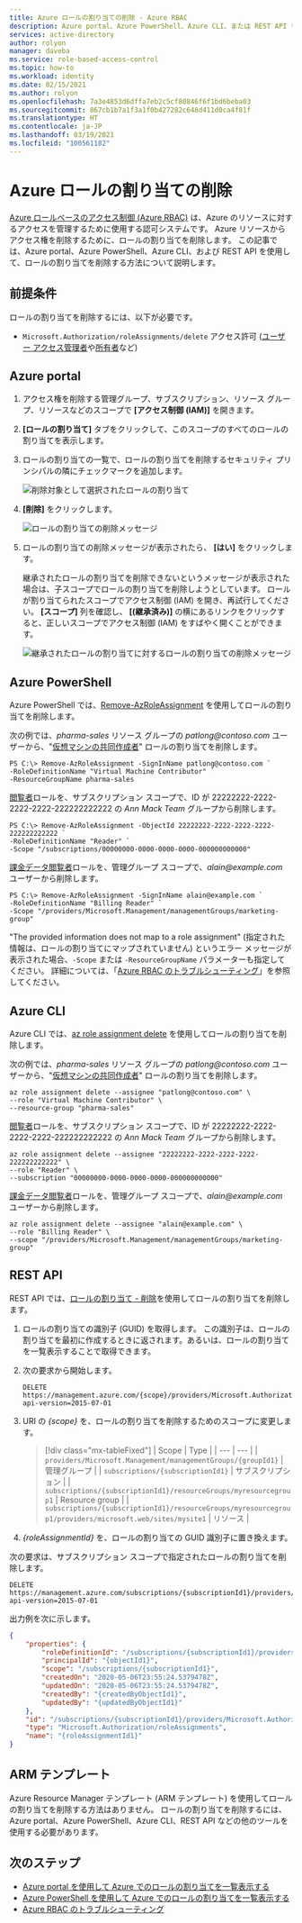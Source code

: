 ```yaml
---
title: Azure ロールの割り当ての削除 - Azure RBAC
description: Azure portal、Azure PowerShell、Azure CLI、または REST API を使用して、ユーザー、グループ、サービス プリンシパル、またはマネージド ID に対して Azure リソースへのアクセス権を削除する方法について説明します。
services: active-directory
author: rolyon
manager: daveba
ms.service: role-based-access-control
ms.topic: how-to
ms.workload: identity
ms.date: 02/15/2021
ms.author: rolyon
ms.openlocfilehash: 7a3e4853d6dffa7eb2c5cf80846f6f1bd6beba03
ms.sourcegitcommit: 867cb1b7a1f3a1f0b427282c648d411d0ca4f81f
ms.translationtype: HT
ms.contentlocale: ja-JP
ms.lasthandoff: 03/19/2021
ms.locfileid: "100561182"
---
```

# <a name="remove-azure-role-assignments"></a>Azure ロールの割り当ての削除

[Azure ロールベースのアクセス制御 (Azure RBAC)](../../articles/role-based-access-control/overview.md) は、Azure のリソースに対するアクセスを管理するために使用する認可システムです。 Azure リソースからアクセス権を削除するために、ロールの割り当てを削除します。 この記事では、Azure portal、Azure PowerShell、Azure CLI、および REST API を使用して、ロールの割り当てを削除する方法について説明します。

## <a name="prerequisites"></a>前提条件

ロールの割り当てを削除するには、以下が必要です。

- `Microsoft.Authorization/roleAssignments/delete` アクセス許可 ([ユーザー アクセス管理者](../../articles/role-based-access-control/built-in-roles.md#user-access-administrator)や[所有者](../../articles/role-based-access-control/built-in-roles.md#owner)など)

## <a name="azure-portal"></a>Azure portal

1. アクセス権を削除する管理グループ、サブスクリプション、リソース グループ、リソースなどのスコープで **[アクセス制御 (IAM)]** を開きます。

1. **[ロールの割り当て]** タブをクリックして、このスコープのすべてのロールの割り当てを表示します。

1. ロールの割り当ての一覧で、ロールの割り当てを削除するセキュリティ プリンシパルの隣にチェックマークを追加します。

   ![削除対象として選択されたロールの割り当て](./media/role-assignments-remove/rg-role-assignments-select.png)

1. **[削除]** をクリックします。

   ![ロールの割り当ての削除メッセージ](./media/role-assignments-remove/remove-role-assignment.png)

1. ロールの割り当ての削除メッセージが表示されたら、 **[はい]** をクリックします。

    継承されたロールの割り当てを削除できないというメッセージが表示された場合は、子スコープでロールの割り当てを削除しようとしています。 ロールが割り当てられたスコープでアクセス制御 (IAM) を開き、再試行してください。 **[スコープ]** 列を確認し、 **[(継承済み)]** の横にあるリンクをクリックすると、正しいスコープでアクセス制御 (IAM) をすばやく開くことができます。

   ![継承されたロールの割り当てに対するロールの割り当ての削除メッセージ](./media/role-assignments-remove/remove-role-assignment-inherited.png)

## <a name="azure-powershell"></a>Azure PowerShell

Azure PowerShell では、[Remove-AzRoleAssignment](/powershell/module/az.resources/remove-azroleassignment) を使用してロールの割り当てを削除します。

次の例では、*pharma-sales* リソース グループの *patlong\@contoso.com* ユーザーから、"[仮想マシンの共同作成者](built-in-roles.md#virtual-machine-contributor)" ロールの割り当てを削除します。

```azurepowershell
PS C:\> Remove-AzRoleAssignment -SignInName patlong@contoso.com `
-RoleDefinitionName "Virtual Machine Contributor" `
-ResourceGroupName pharma-sales
```

[閲覧者](built-in-roles.md#reader)ロールを、サブスクリプション スコープで、ID が 22222222-2222-2222-2222-222222222222 の *Ann Mack Team* グループから削除します。

```azurepowershell
PS C:\> Remove-AzRoleAssignment -ObjectId 22222222-2222-2222-2222-222222222222 `
-RoleDefinitionName "Reader" `
-Scope "/subscriptions/00000000-0000-0000-0000-000000000000"
```

[課金データ閲覧者](built-in-roles.md#billing-reader)ロールを、管理グループ スコープで、*alain\@example.com* ユーザーから削除します。

```azurepowershell
PS C:\> Remove-AzRoleAssignment -SignInName alain@example.com `
-RoleDefinitionName "Billing Reader" `
-Scope "/providers/Microsoft.Management/managementGroups/marketing-group"
```

"The provided information does not map to a role assignment" (指定された情報は、ロールの割り当てにマップされていません) というエラー メッセージが表示された場合、`-Scope` または `-ResourceGroupName` パラメーターも指定してください。 詳細については、「[Azure RBAC のトラブルシューティング](troubleshooting.md#role-assignments-with-identity-not-found)」を参照してください。

## <a name="azure-cli"></a>Azure CLI

Azure CLI では、[az role assignment delete](/cli/azure/role/assignment#az_role_assignment_delete) を使用してロールの割り当てを削除します。

次の例では、*pharma-sales* リソース グループの *patlong\@contoso.com* ユーザーから、"[仮想マシンの共同作成者](built-in-roles.md#virtual-machine-contributor)" ロールの割り当てを削除します。

```azurecli
az role assignment delete --assignee "patlong@contoso.com" \
--role "Virtual Machine Contributor" \
--resource-group "pharma-sales"
```

[閲覧者](built-in-roles.md#reader)ロールを、サブスクリプション スコープで、ID が 22222222-2222-2222-2222-222222222222 の *Ann Mack Team* グループから削除します。

```azurecli
az role assignment delete --assignee "22222222-2222-2222-2222-222222222222" \
--role "Reader" \
--subscription "00000000-0000-0000-0000-000000000000"
```

[課金データ閲覧者](built-in-roles.md#billing-reader)ロールを、管理グループ スコープで、*alain\@example.com* ユーザーから削除します。

```azurecli
az role assignment delete --assignee "alain@example.com" \
--role "Billing Reader" \
--scope "/providers/Microsoft.Management/managementGroups/marketing-group"
```

## <a name="rest-api"></a>REST API

REST API では、[ロールの割り当て - 削除](/rest/api/authorization/roleassignments/delete)を使用してロールの割り当てを削除します。

1. ロールの割り当ての識別子 (GUID) を取得します。 この識別子は、ロールの割り当てを最初に作成するときに返されます。あるいは、ロールの割り当てを一覧表示することで取得できます。

1. 次の要求から開始します。

    ```http
    DELETE https://management.azure.com/{scope}/providers/Microsoft.Authorization/roleAssignments/{roleAssignmentId}?api-version=2015-07-01
    ```

1. URI の *{scope}* を、ロールの割り当てを削除するためのスコープに変更します。

    > [!div class="mx-tableFixed"]
    > | Scope | Type |
    > | --- | --- |
    > | `providers/Microsoft.Management/managementGroups/{groupId1}` | 管理グループ |
    > | `subscriptions/{subscriptionId1}` | サブスクリプション |
    > | `subscriptions/{subscriptionId1}/resourceGroups/myresourcegroup1` | Resource group |
    > | `subscriptions/{subscriptionId1}/resourceGroups/myresourcegroup1/providers/microsoft.web/sites/mysite1` | リソース |

1. *{roleAssignmentId}* を、ロールの割り当ての GUID 識別子に置き換えます。

次の要求は、サブスクリプション スコープで指定されたロールの割り当てを削除します。

```http
DELETE https://management.azure.com/subscriptions/{subscriptionId1}/providers/microsoft.authorization/roleassignments/{roleAssignmentId1}?api-version=2015-07-01
```

出力例を次に示します。

```json
{
    "properties": {
        "roleDefinitionId": "/subscriptions/{subscriptionId1}/providers/Microsoft.Authorization/roleDefinitions/a795c7a0-d4a2-40c1-ae25-d81f01202912",
        "principalId": "{objectId1}",
        "scope": "/subscriptions/{subscriptionId1}",
        "createdOn": "2020-05-06T23:55:24.5379478Z",
        "updatedOn": "2020-05-06T23:55:24.5379478Z",
        "createdBy": "{createdByObjectId1}",
        "updatedBy": "{updatedByObjectId1}"
    },
    "id": "/subscriptions/{subscriptionId1}/providers/Microsoft.Authorization/roleAssignments/{roleAssignmentId1}",
    "type": "Microsoft.Authorization/roleAssignments",
    "name": "{roleAssignmentId1}"
}
```

## <a name="arm-template"></a>ARM テンプレート

Azure Resource Manager テンプレート (ARM テンプレート) を使用してロールの割り当てを削除する方法はありません。 ロールの割り当てを削除するには、Azure portal、Azure PowerShell、Azure CLI、REST API などの他のツールを使用する必要があります。

## <a name="next-steps"></a>次のステップ

- [Azure portal を使用して Azure でのロールの割り当てを一覧表示する](role-assignments-list-portal.md)
- [Azure PowerShell を使用して Azure でのロールの割り当てを一覧表示する](role-assignments-list-powershell.md)
- [Azure RBAC のトラブルシューティング](troubleshooting.md)
